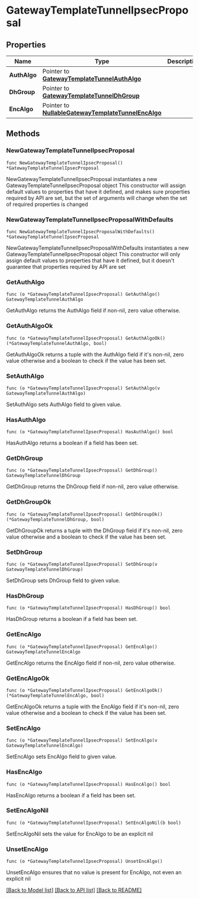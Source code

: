 # GatewayTemplateTunnelIpsecProposal

## Properties

Name | Type | Description | Notes
------------ | ------------- | ------------- | -------------
**AuthAlgo** | Pointer to [**GatewayTemplateTunnelAuthAlgo**](GatewayTemplateTunnelAuthAlgo.md) |  | [optional] 
**DhGroup** | Pointer to [**GatewayTemplateTunnelDhGroup**](GatewayTemplateTunnelDhGroup.md) |  | [optional] [default to GATEWAYTEMPLATETUNNELDHGROUP__14]
**EncAlgo** | Pointer to [**NullableGatewayTemplateTunnelEncAlgo**](GatewayTemplateTunnelEncAlgo.md) |  | [optional] [default to GATEWAYTEMPLATETUNNELENCALGO_AES256]

## Methods

### NewGatewayTemplateTunnelIpsecProposal

`func NewGatewayTemplateTunnelIpsecProposal() *GatewayTemplateTunnelIpsecProposal`

NewGatewayTemplateTunnelIpsecProposal instantiates a new GatewayTemplateTunnelIpsecProposal object
This constructor will assign default values to properties that have it defined,
and makes sure properties required by API are set, but the set of arguments
will change when the set of required properties is changed

### NewGatewayTemplateTunnelIpsecProposalWithDefaults

`func NewGatewayTemplateTunnelIpsecProposalWithDefaults() *GatewayTemplateTunnelIpsecProposal`

NewGatewayTemplateTunnelIpsecProposalWithDefaults instantiates a new GatewayTemplateTunnelIpsecProposal object
This constructor will only assign default values to properties that have it defined,
but it doesn't guarantee that properties required by API are set

### GetAuthAlgo

`func (o *GatewayTemplateTunnelIpsecProposal) GetAuthAlgo() GatewayTemplateTunnelAuthAlgo`

GetAuthAlgo returns the AuthAlgo field if non-nil, zero value otherwise.

### GetAuthAlgoOk

`func (o *GatewayTemplateTunnelIpsecProposal) GetAuthAlgoOk() (*GatewayTemplateTunnelAuthAlgo, bool)`

GetAuthAlgoOk returns a tuple with the AuthAlgo field if it's non-nil, zero value otherwise
and a boolean to check if the value has been set.

### SetAuthAlgo

`func (o *GatewayTemplateTunnelIpsecProposal) SetAuthAlgo(v GatewayTemplateTunnelAuthAlgo)`

SetAuthAlgo sets AuthAlgo field to given value.

### HasAuthAlgo

`func (o *GatewayTemplateTunnelIpsecProposal) HasAuthAlgo() bool`

HasAuthAlgo returns a boolean if a field has been set.

### GetDhGroup

`func (o *GatewayTemplateTunnelIpsecProposal) GetDhGroup() GatewayTemplateTunnelDhGroup`

GetDhGroup returns the DhGroup field if non-nil, zero value otherwise.

### GetDhGroupOk

`func (o *GatewayTemplateTunnelIpsecProposal) GetDhGroupOk() (*GatewayTemplateTunnelDhGroup, bool)`

GetDhGroupOk returns a tuple with the DhGroup field if it's non-nil, zero value otherwise
and a boolean to check if the value has been set.

### SetDhGroup

`func (o *GatewayTemplateTunnelIpsecProposal) SetDhGroup(v GatewayTemplateTunnelDhGroup)`

SetDhGroup sets DhGroup field to given value.

### HasDhGroup

`func (o *GatewayTemplateTunnelIpsecProposal) HasDhGroup() bool`

HasDhGroup returns a boolean if a field has been set.

### GetEncAlgo

`func (o *GatewayTemplateTunnelIpsecProposal) GetEncAlgo() GatewayTemplateTunnelEncAlgo`

GetEncAlgo returns the EncAlgo field if non-nil, zero value otherwise.

### GetEncAlgoOk

`func (o *GatewayTemplateTunnelIpsecProposal) GetEncAlgoOk() (*GatewayTemplateTunnelEncAlgo, bool)`

GetEncAlgoOk returns a tuple with the EncAlgo field if it's non-nil, zero value otherwise
and a boolean to check if the value has been set.

### SetEncAlgo

`func (o *GatewayTemplateTunnelIpsecProposal) SetEncAlgo(v GatewayTemplateTunnelEncAlgo)`

SetEncAlgo sets EncAlgo field to given value.

### HasEncAlgo

`func (o *GatewayTemplateTunnelIpsecProposal) HasEncAlgo() bool`

HasEncAlgo returns a boolean if a field has been set.

### SetEncAlgoNil

`func (o *GatewayTemplateTunnelIpsecProposal) SetEncAlgoNil(b bool)`

 SetEncAlgoNil sets the value for EncAlgo to be an explicit nil

### UnsetEncAlgo
`func (o *GatewayTemplateTunnelIpsecProposal) UnsetEncAlgo()`

UnsetEncAlgo ensures that no value is present for EncAlgo, not even an explicit nil

[[Back to Model list]](../README.md#documentation-for-models) [[Back to API list]](../README.md#documentation-for-api-endpoints) [[Back to README]](../README.md)


